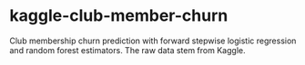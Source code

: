 # kaggle-club-member-churn
 Club membership churn prediction with forward stepwise logistic regression and random forest estimators. The raw data stem from Kaggle.
